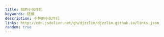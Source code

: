 ```yaml
---
title: 我的小伙伴们
keywords: 链接
description: 小林的小伙伴们
links: http://cdn.jsdelivr.net/gh/djzzlim/djzzlim.github.io/links.json
random: true
---
```


<YunLinks :links="frontmatter.links" :random="frontmatter.random" />
